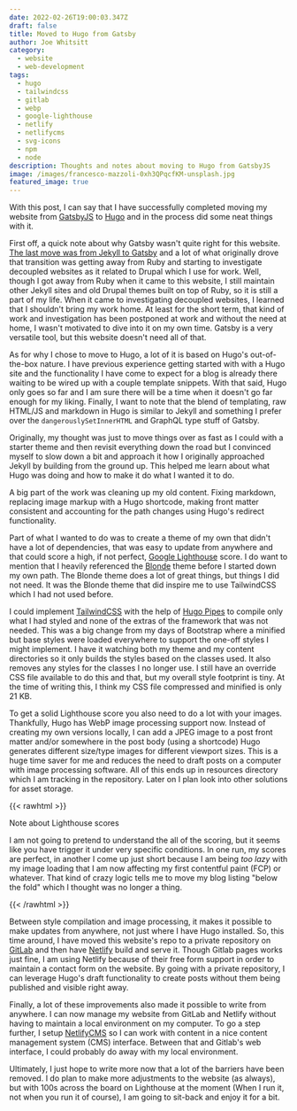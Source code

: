 ```yaml
---
date: 2022-02-26T19:00:03.347Z
draft: false
title: Moved to Hugo from Gatsby
author: Joe Whitsitt
category:
  - website
  - web-development
tags:
  - hugo
  - tailwindcss
  - gitlab
  - webp
  - google-lighthouse
  - netlify
  - netlifycms
  - svg-icons
  - npm
  - node
description: Thoughts and notes about moving to Hugo from GatsbyJS
image: /images/francesco-mazzoli-0xh3QPqcfKM-unsplash.jpg
featured_image: true
---
```

With this post, I can say that I have successfully completed moving my website from [GatsbyJS](https://www.gatsbyjs.com/) to [Hugo](https://gohugo.io/) and in the process did some neat things with it.

First off, a quick note about why Gatsby wasn't quite right for this website. [The last move was from Jekyll to Gatsby](/posts/hello-gatsby) and a lot of what originally drove that transition was getting away from Ruby and starting to investigate decoupled websites as it related to Drupal which I use for work. Well, though I got away from Ruby when it came to this website, I still maintain other Jekyll sites and old Drupal themes built on top of Ruby, so it is still a part of my life. When it came to investigating decoupled websites, I learned that I shouldn't bring my work home. At least for the short term, that kind of work and investigation has been postponed at work and without the need at home, I wasn't motivated to dive into it on my own time. Gatsby is a very versatile tool, but this website doesn't need all of that.

As for why I chose to move to Hugo, a lot of it is based on Hugo's out-of-the-box nature. I have previous experience getting started with with a Hugo site and the functionality I have come to expect for a blog is already there waiting to be wired up with a couple template snippets. With that said, Hugo only goes so far and I am sure there will be a time when it doesn't go far enough for my liking. Finally, I want to note that the blend of templating, raw HTML/JS and markdown in Hugo is similar to Jekyll and something I prefer over the `dangerouslySetInnerHTML` and GraphQL type stuff of Gatsby.

Originally, my thought was just to move things over as fast as I could with a starter theme and then revisit everything down the road but I convinced myself to slow down a bit and approach it how I originally approached Jekyll by building from the ground up. This helped me learn about what Hugo was doing and how to make it do what I wanted it to do.

A big part of the work was cleaning up my old content. Fixing markdown, replacing image markup with a Hugo shortcode, making front matter consistent and accounting for the path changes using Hugo's redirect functionality.

Part of what I wanted to do was to create a theme of my own that didn't have a lot of dependencies, that was easy to update from anywhere and that could score a high, if not perfect, [Google Lighthouse](https://developers.google.com/web/tools/lighthouse/) score. I do want to mention that I heavily referenced the [Blonde](https://github.com/opera7133/Blonde) theme before I started down my own path. The Blonde theme does a lot of great things, but things I did not need. It was the Blonde theme that did inspire me to use TailwindCSS which I had not used before.

I could implement [TailwindCSS](https://tailwindcss.com/) with the help of [Hugo Pipes](https://gohugo.io/hugo-pipes/introduction/) to compile only what I had styled and none of the extras of the framework that was not needed. This was a big change from my days of Bootstrap where a minified but base styles were loaded everywhere to support the one-off styles I might implement. I have it watching both my theme and my content directories so it only builds the styles based on the classes used. It also removes any styles for the classes I no longer use. I still have an override CSS file available to do this and that, but my overall style footprint is tiny. At the time of writing this, I think my CSS file compressed and minified is only 21 KB.

To get a solid Lighthouse score you also need to do a lot with your images. Thankfully, Hugo has WebP image processing support now. Instead of creating my own versions locally, I can add a JPEG image to a post front matter and/or somewhere in the post body (using a shortcode) Hugo generates different size/type images for different viewport sizes. This is a huge time saver for me and reduces the need to draft posts on a computer with image processing software. All of this ends up in resources directory which I am tracking in the repository. Later on I plan look into other solutions for asset storage.

{{< rawhtml >}}

<div class="bg-zinc-100 p-5 w-full border-l-8 border-zinc-500">
  <div class="text-zinc-900">
    <p class="font-bold">Note about Lighthouse scores</p>
    <p class="leading-tight text-sm">I am not going to pretend to understand the all of the scoring, but it seems like you have trigger it under very specific conditions. In one run, my scores are perfect, in another I come up just short because I am being <em>too lazy</em> with my image loading that I am now affecting my first contentful paint (FCP) or whatever. That kind of crazy logic tells me to move my blog listing "below the fold" which I thought was no longer a thing.</p>
    </div>
  </div>
</div>
{{< /rawhtml >}}

Between style compilation and image processing, it makes it possible to make updates from anywhere, not just where I have Hugo installed. So, this time around, I have moved this website's repo to a private repository on [GitLab](https://gitlab.com/joewhitsitt) and then have [Netlify](https://netlify.com/) build and serve it. Though Gitlab pages works just fine, I am using Netlify because of their free form support in order to maintain a contact form on the website. By going with a private repository, I can leverage Hugo's draft functionality to create posts without them being published and visible right away.

Finally, a lot of these improvements also made it possible to write from anywhere. I can now manage my website from GitLab and Netlify without having to maintain a local environment on my computer. To go a step further, I setup [NetlifyCMS](https://www.netlifycms.org/) so I can work with content in a nice content management system (CMS) interface. Between that and Gitlab's web interface, I could probably do away with my local environment.

Ultimately, I just hope to write more now that a lot of the barriers have been removed. I do plan to make more adjustments to the website (as always), but with 100s across the board on Lighthouse at the moment (When I run it, not when you run it of course), I am going to sit-back and enjoy it for a bit.
